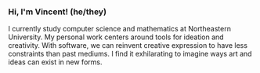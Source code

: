 ### Hi, I'm Vincent! (he/they)
I currently study computer science and mathematics at Northeastern University. My personal work centers around tools for ideation and creativity. With software, we can reinvent creative expression to have less constraints than past mediums. I find it exhilarating to imagine ways art and ideas can exist in new forms.
